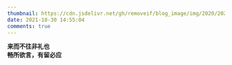 ```yaml
---
thumbnail: https://cdn.jsdelivr.net/gh/removeif/blog_image/img/2020/20201030172738.png
date: 2021-10-30 14:55:04
comments: true
---
```


**来而不往非礼也**  
**畅所欲言，有留必应**
